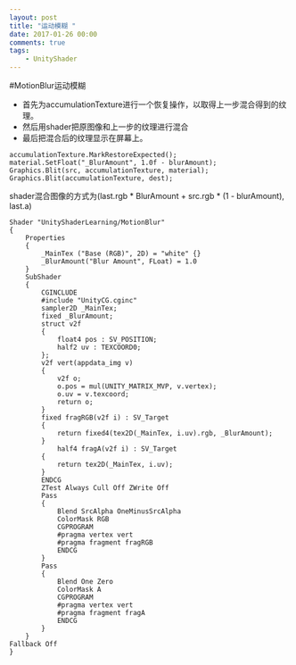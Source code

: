 ```yaml
---
layout: post
title: "运动模糊 "
date: 2017-01-26 00:00
comments: true
tags: 
	- UnityShader 
---
```

#MotionBlur运动模糊  
- 首先为accumulationTexture进行一个恢复操作，以取得上一步混合得到的纹理。  
- 然后用shader把原图像和上一步的纹理进行混合  
- 最后把混合后的纹理显示在屏幕上。  

```  
accumulationTexture.MarkRestoreExpected();
material.SetFloat("_BlurAmount", 1.0f - blurAmount);
Graphics.Blit(src, accumulationTexture, material);
Graphics.Blit(accumulationTexture, dest);
```  
shader混合图像的方式为(last.rgb * BlurAmount + src.rgb * (1 - blurAmount), last.a)  
<!-- more -->
```  
Shader "UnityShaderLearning/MotionBlur"
{
	Properties
	{
		_MainTex ("Base (RGB)", 2D) = "white" {}
		_BlurAmount("Blur Amount", FLoat) = 1.0
	}
	SubShader
	{
		CGINCLUDE
		#include "UnityCG.cginc"
		sampler2D _MainTex;
		fixed _BlurAmount;
		struct v2f
		{
			float4 pos : SV_POSITION;
			half2 uv : TEXCOORD0;
		};
		v2f vert(appdata_img v)
		{
			v2f o;
			o.pos = mul(UNITY_MATRIX_MVP, v.vertex);
			o.uv = v.texcoord;
			return o;
		}
		fixed fragRGB(v2f i) : SV_Target
		{
			return fixed4(tex2D(_MainTex, i.uv).rgb, _BlurAmount);
		}
			half4 fragA(v2f i) : SV_Target
		{
			return tex2D(_MainTex, i.uv);
		}
		ENDCG
		ZTest Always Cull Off ZWrite Off
		Pass
		{
			Blend SrcAlpha OneMinusSrcAlpha
			ColorMask RGB
			CGPROGRAM
			#pragma vertex vert
			#pragma fragment fragRGB
			ENDCG
		}
		Pass
		{
			Blend One Zero
			ColorMask A
			CGPROGRAM
			#pragma vertex vert
			#pragma fragment fragA
			ENDCG
		}
	}
Fallback Off
}
```  